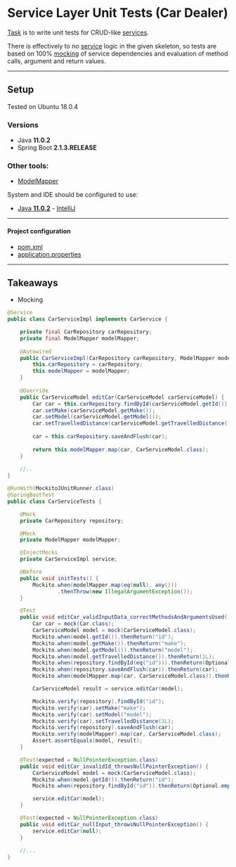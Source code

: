 # Service Layer Unit Tests (Car Dealer)
[Task](https://github.com/Martin-BG/SoftUni-Java-MVC-Frameworks-Spring-Feb-2019/blob/master/03.%20Unit%20Testing%20and%20Isolation/03.%20Unit%20Testing%20and%20Isolation%20-%20Exercise.pdf) is to write unit tests for CRUD-like [services](https://github.com/Martin-BG/SoftUni-Java-MVC-Frameworks-Spring-Feb-2019/tree/master/03.%20Unit%20Testing%20and%20Isolation/Exercise/Car%20Dealer/src/main/java/org/softuni/cardealer/service).

There is effectively to no [service](https://github.com/Martin-BG/SoftUni-Java-MVC-Frameworks-Spring-Feb-2019/blob/master/03.%20Unit%20Testing%20and%20Isolation/Exercise/Car%20Dealer/src/main/java/org/softuni/cardealer/service/CarServiceImpl.java) logic in the given skeleton, so tests are based on 100% [mocking](https://github.com/Martin-BG/SoftUni-Java-MVC-Frameworks-Spring-Feb-2019/blob/master/03.%20Unit%20Testing%20and%20Isolation/Exercise/Car%20Dealer/src/test/java/org/softuni/cardealer/service/CarServiceTests.java) of service dependencies and evaluation of method calls, argument and return values.
___
## Setup
Tested on Ubuntu 18.0.4
### Versions
* Java **11.0.2**
* Spring Boot **2.1.3.RELEASE**
### Other tools:
* [ModelMapper](http://modelmapper.org/)

System and IDE should be configured to use:
* [Java **11.0.2**](https://docs.oracle.com/cd/E19509-01/820-3208/inst_cli_jdk_javahome_t/) - [IntelliJ](https://stackoverflow.com/questions/18987228/how-do-i-change-the-intellij-idea-default-jdk)
___
#### Project configuration
* [pom.xml](https://github.com/Martin-BG/SoftUni-Java-MVC-Frameworks-Spring-Feb-2019/blob/master/03.%20Unit%20Testing%20and%20Isolation/Exercise/Car%20Dealer/pom.xml)
* [application.properties](https://github.com/Martin-BG/SoftUni-Java-MVC-Frameworks-Spring-Feb-2019/blob/master/03.%20Unit%20Testing%20and%20Isolation/Exercise/Car%20Dealer/src/main/resources/application.properties)

___
## Takeaways
* Mocking
```java
@Service
public class CarServiceImpl implements CarService {

    private final CarRepository carRepository;
    private final ModelMapper modelMapper;
    
    @Autowired
    public CarServiceImpl(CarRepository carRepository, ModelMapper modelMapper) {
        this.carRepository = carRepository;
        this.modelMapper = modelMapper;
    }
    
    @Override
    public CarServiceModel editCar(CarServiceModel carServiceModel) {
        Car car = this.carRepository.findById(carServiceModel.getId()).orElse(null);
        car.setMake(carServiceModel.getMake());
        car.setModel(carServiceModel.getModel());
        car.setTravelledDistance(carServiceModel.getTravelledDistance());
        
        car = this.carRepository.saveAndFlush(car);
        
        return this.modelMapper.map(car, CarServiceModel.class);
    }
    
    //..
}
```
```java
@RunWith(MockitoJUnitRunner.class)
@SpringBootTest
public class CarServiceTests {

    @Mock
    private CarRepository repository;

    @Mock
    private ModelMapper modelMapper;

    @InjectMocks
    private CarServiceImpl service;

    @Before
    public void initTests() {
        Mockito.when(modelMapper.map(eq(null), any()))
                .thenThrow(new IllegalArgumentException());
    }

    @Test
    public void editCar_validInputData_correctMethodsAndArgumentsUsed() {
        Car car = mock(Car.class);
        CarServiceModel model = mock(CarServiceModel.class);
        Mockito.when(model.getId()).thenReturn("id");
        Mockito.when(model.getMake()).thenReturn("make");
        Mockito.when(model.getModel()).thenReturn("model");
        Mockito.when(model.getTravelledDistance()).thenReturn(1L);
        Mockito.when(repository.findById(eq("id"))).thenReturn(Optional.of(car));
        Mockito.when(repository.saveAndFlush(car)).thenReturn(car);
        Mockito.when(modelMapper.map(car, CarServiceModel.class)).thenReturn(model);

        CarServiceModel result = service.editCar(model);

        Mockito.verify(repository).findById("id");
        Mockito.verify(car).setMake("make");
        Mockito.verify(car).setModel("model");
        Mockito.verify(car).setTravelledDistance(1L);
        Mockito.verify(repository).saveAndFlush(car);
        Mockito.verify(modelMapper).map(car, CarServiceModel.class);
        Assert.assertEquals(model, result);
    }

    @Test(expected = NullPointerException.class)
    public void editCar_invalidId_throwsNullPointerException() {
        CarServiceModel model = mock(CarServiceModel.class);
        Mockito.when(model.getId()).thenReturn("id");
        Mockito.when(repository.findById("id")).thenReturn(Optional.empty());

        service.editCar(model);
    }

    @Test(expected = NullPointerException.class)
    public void editCar_nullInput_throwsNullPointerException() {
        service.editCar(null);
    }
    
    //...
}
```